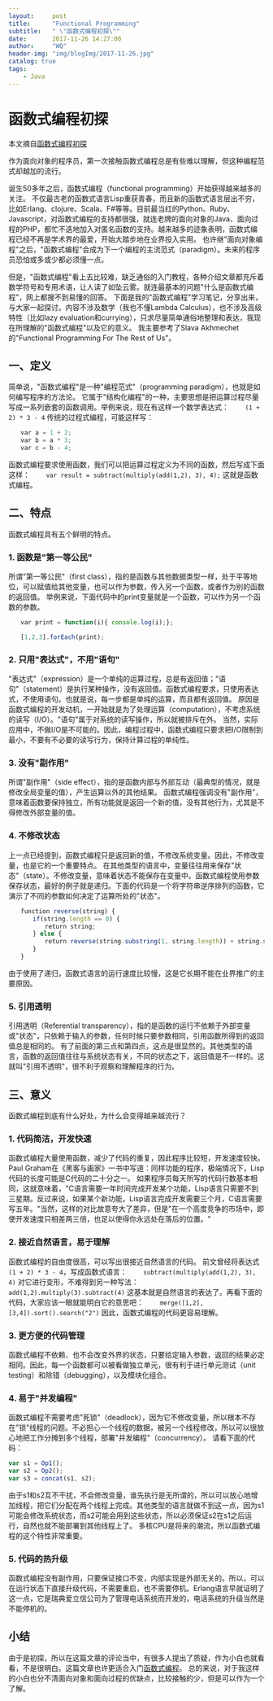 ```yaml
---
layout:     post
title:      "Functional Programming"
subtitle:   " \"函数式编程初探\""
date:       2017-11-26 14:27:00
author:     "WQ"
header-img: "img/blogImg/2017-11-26.jpg"
catalog: true
tags:
    - Java
---
```


# 函数式编程初探

本文摘自[函数式编程初探](http://www.ruanyifeng.com/blog/2012/04/functional_programming.html)

作为面向对象的程序员，第一次接触函数式编程总是有些难以理解，但这种编程范式却越加的流行。

诞生50多年之后，函数式编程（functional programming）开始获得越来越多的关注。
不仅最古老的函数式语言Lisp重获青春，而且新的函数式语言层出不穷，比如Erlang、clojure、Scala、F#等等。目前最当红的Python、Ruby、Javascript，对函数式编程的支持都很强，就连老牌的面向对象的Java、面向过程的PHP，都忙不迭地加入对匿名函数的支持。越来越多的迹象表明，函数式编程已经不再是学术界的最爱，开始大踏步地在业界投入实用。
也许继"面向对象编程"之后，"函数式编程"会成为下一个编程的主流范式（paradigm）。未来的程序员恐怕或多或少都必须懂一点。

但是，"函数式编程"看上去比较难，缺乏通俗的入门教程，各种介绍文章都充斥着数学符号和专用术语，让人读了如坠云雾。就连最基本的问题"什么是函数式编程"，网上都搜不到易懂的回答。
下面是我的"函数式编程"学习笔记，分享出来，与大家一起探讨。内容不涉及数学（我也不懂Lambda Calculus），也不涉及高级特性（比如lazy evaluation和currying），只求尽量简单通俗地整理和表达，我现在所理解的"函数式编程"以及它的意义。
我主要参考了Slava Akhmechet的"Functional Programming For The Rest of Us"。

## 一、定义

简单说，"函数式编程"是一种"编程范式"（programming paradigm），也就是如何编写程序的方法论。
它属于"结构化编程"的一种，主要思想是把运算过程尽量写成一系列嵌套的函数调用。举例来说，现在有这样一个数学表达式：
　　`(1 + 2) * 3 - 4`
传统的过程式编程，可能这样写：

```javascript
　　var a = 1 + 2;
　　var b = a * 3;
　　var c = b - 4;
```

函数式编程要求使用函数，我们可以把运算过程定义为不同的函数，然后写成下面这样：
　　`var result = subtract(multiply(add(1,2), 3), 4);`
这就是函数式编程。

## 二、特点

函数式编程具有五个鲜明的特点。

### 1. 函数是"第一等公民"

所谓"第一等公民"（first class），指的是函数与其他数据类型一样，处于平等地位，可以赋值给其他变量，也可以作为参数，传入另一个函数，或者作为别的函数的返回值。
举例来说，下面代码中的print变量就是一个函数，可以作为另一个函数的参数。

```javascript
　　var print = function(i){ console.log(i);};

　　[1,2,3].forEach(print);
```

### 2. 只用"表达式"，不用"语句"

"表达式"（expression）是一个单纯的运算过程，总是有返回值；"语句"（statement）是执行某种操作，没有返回值。函数式编程要求，只使用表达式，不使用语句。也就是说，每一步都是单纯的运算，而且都有返回值。
原因是函数式编程的开发动机，一开始就是为了处理运算（computation），不考虑系统的读写（I/O）。"语句"属于对系统的读写操作，所以就被排斥在外。
当然，实际应用中，不做I/O是不可能的。因此，编程过程中，函数式编程只要求把I/O限制到最小，不要有不必要的读写行为，保持计算过程的单纯性。

### 3. 没有"副作用"

所谓"副作用"（side effect），指的是函数内部与外部互动（最典型的情况，就是修改全局变量的值），产生运算以外的其他结果。
函数式编程强调没有"副作用"，意味着函数要保持独立，所有功能就是返回一个新的值，没有其他行为，尤其是不得修改外部变量的值。

### 4. 不修改状态

上一点已经提到，函数式编程只是返回新的值，不修改系统变量。因此，不修改变量，也是它的一个重要特点。
在其他类型的语言中，变量往往用来保存"状态"（state）。不修改变量，意味着状态不能保存在变量中。函数式编程使用参数保存状态，最好的例子就是递归。下面的代码是一个将字符串逆序排列的函数，它演示了不同的参数如何决定了运算所处的"状态"。

```javascript
　　function reverse(string) {
　　　　if(string.length == 0) {
　　　　　　return string;
　　　　} else {
　　　　　　return reverse(string.substring(1, string.length)) + string.substring(0, 1);
　　　　}
　　}
```

由于使用了递归，函数式语言的运行速度比较慢，这是它长期不能在业界推广的主要原因。

### 5. 引用透明

引用透明（Referential transparency），指的是函数的运行不依赖于外部变量或"状态"，只依赖于输入的参数，任何时候只要参数相同，引用函数所得到的返回值总是相同的。
有了前面的第三点和第四点，这点是很显然的。其他类型的语言，函数的返回值往往与系统状态有关，不同的状态之下，返回值是不一样的。这就叫"引用不透明"，很不利于观察和理解程序的行为。

## 三、意义

函数式编程到底有什么好处，为什么会变得越来越流行？

### 1. 代码简洁，开发快速

函数式编程大量使用函数，减少了代码的重复，因此程序比较短，开发速度较快。
Paul Graham在《黑客与画家》一书中写道：同样功能的程序，极端情况下，Lisp代码的长度可能是C代码的二十分之一。
如果程序员每天所写的代码行数基本相同，这就意味着，"C语言需要一年时间完成开发某个功能，Lisp语言只需要不到三星期。反过来说，如果某个新功能，Lisp语言完成开发需要三个月，C语言需要写五年。"当然，这样的对比故意夸大了差异，但是"在一个高度竞争的市场中，即使开发速度只相差两三倍，也足以使得你永远处在落后的位置。"

### 2. 接近自然语言，易于理解

函数式编程的自由度很高，可以写出很接近自然语言的代码。
前文曾经将表达式`(1 + 2) * 3 - 4`，写成函数式语言：
　　`subtract(multiply(add(1,2), 3), 4)`
对它进行变形，不难得到另一种写法：
　　`add(1,2).multiply(3).subtract(4)`
这基本就是自然语言的表达了。再看下面的代码，大家应该一眼就能明白它的意思吧：
　　`merge([1,2],[3,4]).sort().search("2")`
因此，函数式编程的代码更容易理解。

### 3. 更方便的代码管理

函数式编程不依赖、也不会改变外界的状态，只要给定输入参数，返回的结果必定相同。因此，每一个函数都可以被看做独立单元，很有利于进行单元测试（unit testing）和除错（debugging），以及模块化组合。

### 4. 易于"并发编程"

函数式编程不需要考虑"死锁"（deadlock），因为它不修改变量，所以根本不存在"锁"线程的问题。不必担心一个线程的数据，被另一个线程修改，所以可以很放心地把工作分摊到多个线程，部署"并发编程"（concurrency）。
请看下面的代码：
    
```javascript
var s1 = Op1();
var s2 = Op2();
var s3 = concat(s1, s2);
```

由于s1和s2互不干扰，不会修改变量，谁先执行是无所谓的，所以可以放心地增加线程，把它们分配在两个线程上完成。其他类型的语言就做不到这一点，因为s1可能会修改系统状态，而s2可能会用到这些状态，所以必须保证s2在s1之后运行，自然也就不能部署到其他线程上了。
多核CPU是将来的潮流，所以函数式编程的这个特性非常重要。

### 5. 代码的热升级

函数式编程没有副作用，只要保证接口不变，内部实现是外部无关的。所以，可以在运行状态下直接升级代码，不需要重启，也不需要停机。Erlang语言早就证明了这一点，它是瑞典爱立信公司为了管理电话系统而开发的，电话系统的升级当然是不能停机的。


## 小结

由于是初探，所以在这篇文章的评论当中，有很多人提出了质疑，作为小白也就看看，不是很明白。这篇文章也许更适合入门[函数式编程](https://coolshell.cn/articles/10822.html)。
总的来说，对于我这样的小白也分不清面向对象和面向过程的优缺点，比较接触的少，但是可以作为一个了解。